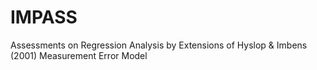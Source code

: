 # IMPASS
Assessments on Regression Analysis by Extensions of Hyslop &amp; Imbens (2001) Measurement Error Model 
